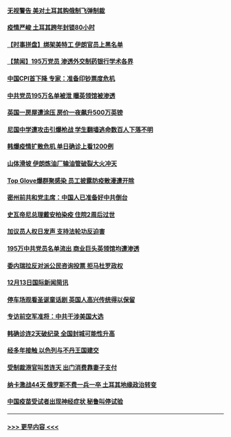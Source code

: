 #### [无视警告 美对土耳其购俄制飞弹制裁](../pages/prog202/a103010083.md?t=12151251) 
#### [疫情严峻 土耳其跨年封锁80小时](../pages/prog202/a103010060.md?t=12151251) 
#### [【时事拼盘】绑架美特工 伊朗官员上黑名单](../pages/prog202/a103009851.md?t=12151251) 
#### [【禁闻】195万党员 渗透外交制药银行学术各界](../pages/prog202/a103009824.md?t=12151251) 
#### [中国CPI首下降 专家：准备印钞票度危机](../pages/prog202/a103009723.md?t=12151251) 
#### [中共党员195万名单被泄 曝英领馆被渗透](../pages/prog202/a103009668.md?t=12151251) 
#### [英国一房屋遭涂压 房价一夜飙升500万英镑](../pages/prog202/a103009484.md?t=12151251) 
#### [尼国中学遭攻击引爆枪战 学生翻墙逃命数百人下落不明](../pages/prog202/a103009493.md?t=12151251) 
#### [韩爆疫情扩散危机 单日确诊上看1200例](../pages/prog202/a103009479.md?t=12151251) 
#### [山体滑坡 伊朗炼油厂输油管破裂大火冲天](../pages/prog202/a103009450.md?t=12151251) 
#### [Top Glove爆群聚感染 员工披露防疫散漫遭开除](../pages/prog202/a103009374.md?t=12151251) 
#### [密州前共和党主席：中国人已准备好中共倒台](../pages/prog202/a103009379.md?t=12151251) 
#### [史瓦帝尼总理戴安柏染疫 住院2周后过世](../pages/prog202/a103009296.md?t=12151251) 
#### [加议员人权日发声 支持法轮功反迫害](../pages/prog202/a103009108.md?t=12151251) 
#### [195万中共党员名单流出 商业巨头英领馆均遭渗透](../pages/prog202/a103009090.md?t=12151251) 
#### [委内瑞拉反对派公民咨询投票 拒马杜罗政权](../pages/prog202/a103009044.md?t=12151251) 
#### [12月13日国际新闻简讯](../pages/prog202/a103009030.md?t=12151251) 
#### [停车场观看圣诞童话剧 英国人高兴传统得以保留](../pages/prog202/a103009028.md?t=12151251) 
#### [专访前空军准将：中共干涉美国大选](../pages/prog202/a103009007.md?t=12151251) 
#### [韩确诊连2天破纪录 全国封城可能性升高](../pages/prog202/a103008958.md?t=12151251) 
#### [经多年接触 以色列与不丹王国建交](../pages/prog202/a103008765.md?t=12151251) 
#### [受制裁港官叫苦连天 出门消费靠妻子支付](../pages/prog202/a103008752.md?t=12151251) 
#### [纳卡激战44天 俄罗斯不费一兵一卒 土耳其地缘政治转变](../pages/prog202/a103008721.md?t=12151251) 
#### [中国疫苗受试者出现神经症状 秘鲁叫停试验](../pages/prog202/a103008507.md?t=12151251) 

----
#### [ >>> 更早内容 <<< ](../indexes/prog202-earlier.md)
